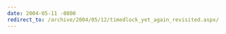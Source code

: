 ```yaml
---
date: 2004-05-11 -0800
redirect_to: /archive/2004/05/12/timedlock_yet_again_revisited.aspx/
---
```

